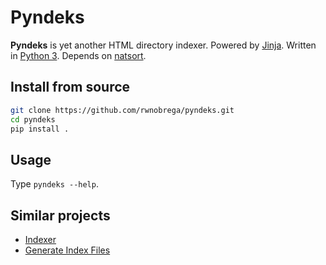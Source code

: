 # Pyndeks

**Pyndeks** is yet another HTML directory indexer. Powered by [Jinja](https://jinja.palletsprojects.com/). Written in [Python 3](https://www.python.org/). Depends on [natsort](https://github.com/SethMMorton/natsort).

## Install from source

```sh
git clone https://github.com/rwnobrega/pyndeks.git
cd pyndeks
pip install .
```

## Usage

Type ```pyndeks --help```.

## Similar projects

- [Indexer](https://github.com/joshbrunty/Indexer)
- [Generate Index Files](https://github.com/byjokese/Generate-Index-Files)
